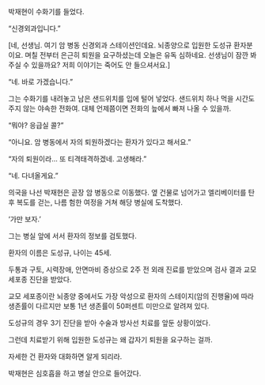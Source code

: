 박재현이 수화기를 들었다.

“신경외과입니다.”

[네, 선생님. 여기 암 병동 신경외과 스테이션인데요. 뇌종양으로 입원한 도성규 환자분이요. 며칠 전부터 은근히 퇴원을 요구하셨는데 오늘은 유독 심하네요. 선생님이 잠깐 봐주실 수 있을까요? 저희 이야기는 죽어도 안 들으셔서요.]

“네. 바로 가겠습니다.”

그는 수화기를 내려놓고 남은 샌드위치를 입에 털어 넣었다. 샌드위치 하나 먹을 시간도 주지 않는 야속한 전화여. 대체 언제쯤이면 전화의 늪에서 빠져 나올 수 있을까.

“뭐야? 응급실 콜?”

“아니요. 암 병동에서 자의 퇴원하겠다는 환자가 있다고 해서요.”

“자의 퇴원이라… 또 티격태격하겠네. 고생해라.”

“네. 다녀올게요.”

의국을 나선 박재현은 곧장 암 병동으로 이동했다. 옆 건물로 넘어가고 엘리베이터를 탄 후 복도를 걷는, 나름 험한 여정을 거쳐 해당 병실에 도착했다.

‘가만 보자.’

그는 병실 앞에 서서 환자의 정보를 검토했다.

환자의 이름은 도성규, 나이는 45세.

두통과 구토, 시력장애, 안면마비 증상으로 2주 전 외래 진료를 받았으며 검사 결과 교모 세포종 진단을 받았다.

교모 세포종이란 뇌종양 중에서도 가장 악성으로 환자의 스테이지(암의 진행율)에 따라 생존률이 다르지만 보통 1년 생존률이 50퍼센트 미만으로 알려져 있다.

도성규의 경우 3기 진단을 받아 수술과 방사선 치료를 앞둔 상황이었다.

그런데 치료받기 위해 입원한 도성규는 왜 갑자기 퇴원을 요구하는 걸까.

자세한 건 환자와 대화하면 알게 되리라.

박재현은 심호흡을 하고 병실 안으로 들어갔다.